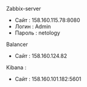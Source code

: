 Zabbix-server 
 * Сайт   : 158.160.115.78:8080
 * Логин  : Admin
 * Пароль : netology

Balancer
 * Сайт   : 158.160.124.82

Kibana :
 * Сайт   : 158.160.101.182:5601
